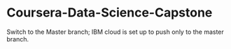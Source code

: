 # Coursera-Data-Science-Capstone

Switch to the Master branch; IBM cloud is set up to push only to the master branch.
